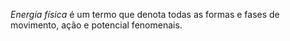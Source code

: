 *Energia física* é um termo que denota todas as formas e fases de movimento, ação e potencial fenomenais.
